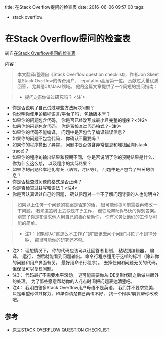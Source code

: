 title: 在Stack Overflow提问的检查表
date: 2016-06-06 09:57:00
tags:
- stack overflow

# 在Stack Overflow提问的检查表

转自[在Stack Overflow提问的检查表](http://mp.weixin.qq.com/s?__biz=MzAwNzkzOTkzMQ==&mid=2247483777&idx=1&sn=74d2ebb2fd5450ff0d0c8f0086e564ab)

内容：

> 本文翻译/整理自《Stack Overflow question checklist》，作者Jon Skeet是Stack Overflow的传奇用户， reputation高居第一位， 贡献过大量优质回答， 尤其是C#/Java领域。 他的这篇文章提供了一个简短的提问指南：

> * 提问之前你做过研究吗？ <注1>
* 你是否说明了自己试过哪些方法解决问题？
* 你说明你使用的编程语言/平台了吗， 包括版本号？
* 如果你的问题包含代码， 你是否已经改写成最小且完整的程序？<注2>
* 如果你的问题包含代码， 你是否检查过代码格式？<注3>
* 如果你的代码不能编译， 问题中是否包含了编译错误信息？
* 如果你的问题不包含代码， 你确认不需要吗？
* 如果你的程序抛出了异常， 问题中是否包含异常信息和堆栈回溯(stack trace)？
* 如果你的程序的输出结果和预期不同， 你是否说明了你的预期结果是什么， 你为什么这么想， 以及程序的实际结果？
* 如果你的问题和本地化有关（语言，时区等）， 问题中是否包含了相关的信息？
* 你是否检查过问题的格式是否正确？
* 你是否检查过拼写和语法？<注4>
* 你是否认真读过自己的问题， 确认问题对一个不了解问题背景的人也能明白?

> 如果以上任何一个问题的答案是否定的话， 很可能你提问前需要再修改一下问题。 我知道这听上去像是不少工作， 但它能帮助你尽快的得到答案。别忘了你是在请求他人用自己的善心帮助你， 你有义务让他们的工作尽可能的简单。

> * 注1： 如果你从“这怎么不工作了”到“应该去问个问题”只花了不到10分钟， 那很可能你的研究还不够。
* 注2： 理想情况下， 你的代码应该可以让回答者复制， 粘贴到编辑器， 编译， 运行， 然后就能看到问题输出。 命令行程序适用于这样的标准（除非你的问题和用户界面有关， 最好用命令行程序）。  去掉任何和问题无关的代码， 但保证可以复现问题。
* 注3： 代码最好不需要水平滚动， 这可能需要你从IDE复制代码之后做些额外的处理。 为了那些愿意帮助你的人花点时间把问题表达清楚吧。
* 注4： 我明白很多Stack Overflow用户母语不是英语， 我们并不要求完美， 只是希望你做过努力。如果你清楚自己英语不好， 找一个同事/朋友帮你改改吧。



## 参考

* 原文[STACK OVERFLOW QUESTION CHECKLIST](https://codeblog.jonskeet.uk/2012/11/24/stack-overflow-question-checklist/#rd?sukey=3903d1d3b699c20837b6c0708f0e158999384f87d22c19670713efae8bd95005515d8cda58e072094d46a411184e1d95)